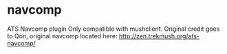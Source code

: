 # navcomp
ATS Navcomp plugin
Only compatible with mushclient. Original credit goes to Qon, original navcomp located here: http://zen.trekmush.org/ats-navcomp/

